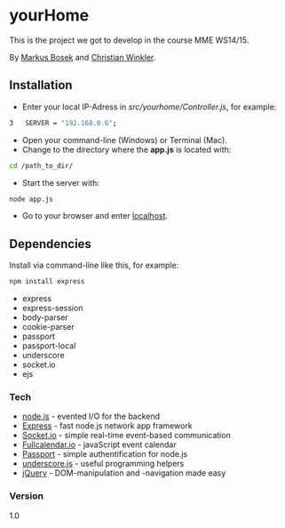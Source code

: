 yourHome
=============

This is the project we got to develop in the course MME WS14/15.

By [Markus Bosek](https://github.com/wulz0r) and [Christian Winkler](https://github.com/xcezz).


Installation
-------
- Enter your local IP-Adress in *src/yourhome/Controller.js*, for example:
```sh
3   SERVER = "192.168.0.6";
```

- Open your command-line (Windows) or Terminal (Mac).
- Change to the directory where the **app.js** is located with:
```sh
cd /path_to_dir/
```
- Start the server with:
```sh
node app.js
```

- Go to your browser and enter [localhost](localhost:80).

Dependencies
-------
Install via command-line like this, for example:
```sh
npm install express
```
- express
- express-session
- body-parser
- cookie-parser
- passport
- passport-local
- underscore
- socket.io
- ejs

### Tech

* [node.js](https://nodejs.org/) - evented I/O for the backend
* [Express](http://expressjs.com/) - fast node.js network app framework
* [Socket.io](http://socket.io/) - simple real-time event-based communication
* [Fullcalendar.io](http://fullcalendar.io/) - javaScript event calendar
* [Passport](http://passportjs.org/) - simple authentification for node.js
* [underscore.js](http://underscorejs.org/) - useful programming helpers
* [jQuery](https://jquery.com/) - DOM-manipulation and -navigation made easy

### Version
1.0


